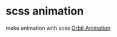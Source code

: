 # scss animation
 make animation with scss
<a href="https://melekhomrani.github.io/animation-with-scss/public/index.html">Orbit Animation </a>
